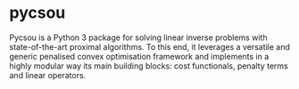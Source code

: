 # pycsou
Pycsou is a Python 3 package for solving linear inverse problems with state-of-the-art proximal algorithms. To this end, it leverages a versatile and generic penalised convex optimisation framework and implements in a highly modular way its main building blocks: cost functionals, penalty terms and linear operators.
